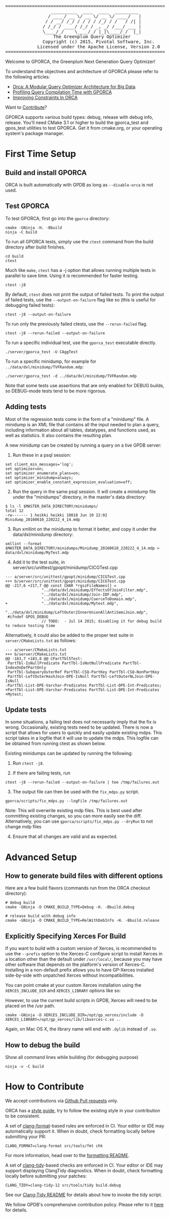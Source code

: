 <pre>
======================================================================
                 __________  ____  ____  _________
                / ____/ __ \/ __ \/ __ \/ ____/   |
               / / __/ /_/ / / / / /_/ / /   / /| |
              / /_/ / ____/ /_/ / _, _/ /___/ ___ |
              \____/_/    \____/_/ |_|\____/_/  |_|
                  The Greenplum Query Optimizer
              Copyright (c) 2015, Pivotal Software, Inc.
            Licensed under the Apache License, Version 2.0
======================================================================
</pre>

Welcome to GPORCA, the Greenplum Next Generation Query Optimizer!

To understand the objectives and architecture of GPORCA please refer to the following articles:
* [Orca: A Modular Query Optimizer Architecture for Big Data](https://content.pivotal.io/white-papers/orca-a-modular-query-optimizer-architecture-for-big-data).
* [Profiling Query Compilation Time with GPORCA](http://engineering.pivotal.io/post/orca-profiling/)
* [Improving Constraints In ORCA](http://engineering.pivotal.io/post/making-orca-smarter/)

Want to [Contribute](#contribute)?

GPORCA supports various build types: debug, release with debug info, release.
You'll need CMake 3.1 or higher to build the gporca_test and gpos_test
utilities to test GPORCA. Get it from cmake.org, or your operating system's
package manager.

# First Time Setup

## Build and install GPORCA

ORCA is built automatically with GPDB as long as `--disable-orca` is not used.
<a name="test"></a>

## Test GPORCA
To test GPORCA, first go into the `gporca` directory:

```
cmake -GNinja -H. -Bbuild
ninja -C build
```


To run all GPORCA tests, simply use the `ctest` command from the build directory
after build finishes.

```
cd build
ctest
```

Much like `make`, `ctest` has a -j option that allows running multiple tests in
parallel to save time. Using it is recommended for faster testing.

```
ctest -j8
```

By default, `ctest` does not print the output of failed tests. To print the
output of failed tests, use the `--output-on-failure` flag like so (this is
useful for debugging failed tests):

```
ctest -j8 --output-on-failure
```

To run only the previously failed ctests, use the `--rerun-failed` flag.
```
ctest -j8 --rerun-failed --output-on-failure
```

To run a specific individual test, use the `gporca_test` executable directly.

```
./server/gporca_test -U CAggTest
```

To run a specific minidump, for example for `../data/dxl/minidump/TVFRandom.mdp`:
```
./server/gporca_test -d ../data/dxl/minidump/TVFRandom.mdp
```

Note that some tests use assertions that are only enabled for DEBUG builds, so
DEBUG-mode tests tend to be more rigorous.

<a name="addtest"></a>
## Adding tests

Most of the regression tests come in the form of a "minidump" file.
A minidump is an XML file that contains all the input needed to plan a query,
including information about all tables, datatypes, and functions used, as well
as statistics. It also contains the resulting plan.

A new minidump can be created by running a query on a live GPDB server:

1. Run these in a psql session:

```
set client_min_messages='log';
set optimizer=on;
set optimizer_enumerate_plans=on;
set optimizer_minidump=always;
set optimizer_enable_constant_expression_evaluation=off;
```

2. Run the query in the same psql session. It will create a minidump file
   under the "minidumps" directory, in the master's data directory:

```
$ ls -l $MASTER_DATA_DIRECTORY/minidumps/
total 12
-rw------- 1 heikki heikki 10818 Jun 10 22:02 Minidump_20160610_220222_4_14.mdp
```

3. Run xmllint on the minidump to format it better, and copy it under the
   data/dxl/minidump directory:

```
xmllint --format $MASTER_DATA_DIRECTORY/minidumps/Minidump_20160610_220222_4_14.mdp > data/dxl/minidump/MyTest.mdp
```

4. Add it to the test suite, in server/src/unittest/gpopt/minidump/CICGTest.cpp

```
--- a/server/src/unittest/gpopt/minidump/CICGTest.cpp
+++ b/server/src/unittest/gpopt/minidump/CICGTest.cpp
@@ -217,6 +217,7 @@ const CHAR *rgszFileNames[] =
                "../data/dxl/minidump/EffectsOfJoinFilter.mdp",
                "../data/dxl/minidump/Join-IDF.mdp",
                "../data/dxl/minidump/CoerceToDomain.mdp",
+               "../data/dxl/minidump/Mytest.mdp",
                "../data/dxl/minidump/LeftOuter2InnerUnionAllAntiSemiJoin.mdp",
 #ifndef GPOS_DEBUG
                // TODO:  - Jul 14 2015; disabling it for debug build to reduce testing time
```

Alternatively, it could also be added to the proper test suite in `server/CMakeLists.txt` as follows:
```
--- a/server/CMakeLists.txt
+++ b/server/CMakeLists.txt
@@ -183,7 +183,8 @@ CPartTbl5Test:
 PartTbl-IsNullPredicate PartTbl-IsNotNullPredicate PartTbl-IndexOnDefPartOnly
 PartTbl-SubqueryOuterRef PartTbl-CSQ-PartKey PartTbl-CSQ-NonPartKey
 PartTbl-LeftOuterHashJoin-DPE-IsNull PartTbl-LeftOuterNLJoin-DPE-IsNull
-PartTbl-List-DPE-Varchar-Predicates PartTbl-List-DPE-Int-Predicates;
+PartTbl-List-DPE-Varchar-Predicates PartTbl-List-DPE-Int-Predicates
+Mytest;
```

<a name="updatetest"></a>
## Update tests

In some situations, a failing test does not necessarily imply that the fix is
wrong. Occasionally, existing tests need to be updated. There is now a script
that allows for users to quickly and easily update existing mdps. This script
takes in a logfile that it will use to update the mdps. This logfile can be
obtained from running ctest as shown below.

Existing minidumps can be updated by running the following:


1. Run `ctest -j8`.

2. If there are failing tests, run
```
ctest -j8 --rerun-failed --output-on-failure | tee /tmp/failures.out
```

3. The output file can then be used with the `fix_mdps.py` script.
```
gporca/scripts/fix_mdps.py --logFile /tmp/failures.out
```
Note: This will overwrite existing mdp files. This is best used after
committing existing changes, so you can more easily see the diff.
Alternatively, you can use `gporca/scripts/fix_mdps.py --dryRun` to not change
mdp files

4. Ensure that all changes are valid and as expected.

# Advanced Setup

## How to generate build files with different options

Here are a few build flavors (commands run from the ORCA checkout directory):

```
# debug build
cmake -GNinja -D CMAKE_BUILD_TYPE=Debug -H. -Bbuild.debug
```

```
# release build with debug info
cmake -GNinja -D CMAKE_BUILD_TYPE=RelWithDebInfo -H. -Bbuild.release
```

## Explicitly Specifying Xerces For Build

If you want to build with a custom version of Xerces, is recommended to use the
`--prefix` option to the Xerces-C configure script to install Xerces in a
location other than the default under `/usr/local/`, because you may have other
software that depends on the platform's version of Xerces-C. Installing in a
non-default prefix allows you to have GP-Xerces installed side-by-side with
unpatched Xerces without incompatibilities.

You can point cmake at your custom Xerces installation using the
`XERCES_INCLUDE_DIR` and `XERCES_LIBRARY` options like so:

However, to use the current build scripts in GPDB, Xerces will need to be
placed on the /usr path.

```
cmake -GNinja -D XERCES_INCLUDE_DIR=/opt/gp_xerces/include -D XERCES_LIBRARY=/opt/gp_xerces/lib/libxerces-c.so ..
```

Again, on Mac OS X, the library name will end with `.dylib` instead of `.so`.

## How to debug the build

Show all command lines while building (for debugging purpose)

```
ninja -v -C build
```

<a name="contribute"></a>
# How to Contribute

We accept contributions via [Github Pull requests](https://help.github.com/articles/using-pull-requests) only.


ORCA has a [style guide](StyleGuilde.md), try to follow the existing style in your contribution to be consistent.

[clang-format]: https://clang.llvm.org/docs/ClangFormat.html
A set of [clang-format]-based rules are enforced in CI. Your editor or IDE may automatically support it. When in doubt, check formatting locally before submitting your PR:

```
CLANG_FORMAT=clang-format src/tools/fmt chk
```

For more information, head over to the [formatting README](README.format.md).

[clang-tidy]: https://clang.llvm.org/extra/clang-tidy/index.html

A set of [clang-tidy]-based checks are enforced in CI. Your editor or IDE may support displaying ClangTidy diagnostics. When in doubt, check formatting locally before submitting your patches:

```
CLANG_TIDY=clang-tidy-12 src/tools/tidy build.debug
```

See our [Clang-Tidy README](README.tidy.md) for details about how to invoke the tidy script.

We follow GPDB's comprehensive contribution policy. Please refer to it [here](https://github.com/greenplum-db/gpdb#contributing) for details.

